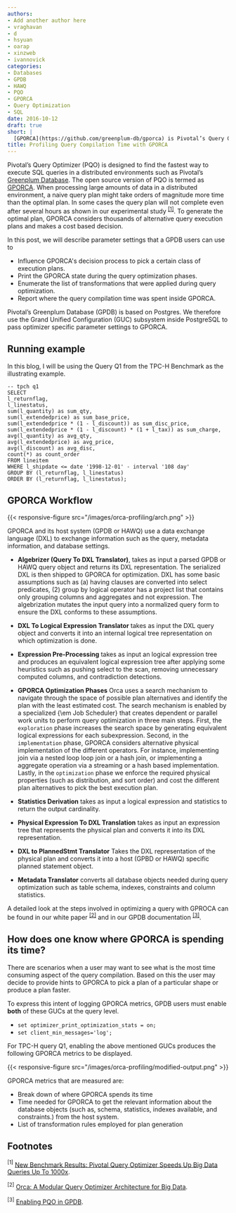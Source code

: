 ```yaml
---
authors:
- Add another author here
- vraghavan 
- d
- hsyuan
- oarap
- xinzweb
- ivannovick
categories:
- Databases
- GPDB
- HAWQ
- PQO
- GPORCA
- Query Optimization
- SQL
date: 2016-10-12
draft: true
short: |
  [GPORCA](https://github.com/greenplum-db/gporca) is Pivotal’s Query Optimizer for [Greenplum Database](https://github.com/greenplum-db/gpdb) and [Apache HAWQ](https://github.com/apache/incubator-hawq) (incubating). In this post, we describe how users can profile query compilation with GPORCA. This will aid users in understanding which of GPORCA's steps is the most resource, and what transformations are being triggered. Based on this information users can provide query hints to reduce or increase the search space consumer where the time and memory is being spent by and how to influence its decision making.
title: Profiling Query Compilation Time with GPORCA
---
```


Pivotal’s Query Optimizer (PQO) is designed to find the fastest way to execute SQL queries in a distributed environments such as Pivotal’s [Greenplum Database](https://github.com/greenplum-db/gpdb). The open source version of PQO is termed as [GPORCA](https://github.com/greenplum-db/gporca). When processing large amounts of data in a distributed environment, a 
naive query plan might take orders of magnitude more time than the optimal plan. In some cases the query plan will not complete even after several hours as shown in our experimental study <sup><a href="1" class="alert-link">[1]</a></sup>. To generate the optimal plan, GPORCA considers thousands of alternative query execution plans and makes a cost based decision. 

In this post, we will describe parameter settings that a GPDB users can use to 

* Influence GPORCA's decision process to pick a certain class of execution plans.
* Print the GPORCA state during the query optimization phases.
* Enumerate the list of transformations that were applied during query optimization.
* Report where the query compilation time was spent inside GPORCA.

Pivotal’s Greenplum Database (GPDB) is based on Postgres. We therefore use the Grand Unified Configuration (GUC) subsystem inside PostgreSQL to pass optimizer specific parameter settings to GPORCA.

## Running example

In this blog, I will be using the Query Q1 from the TPC-H Benchmark as the illustrating example.

```
-- tpch q1
SELECT 
l_returnflag,
l_linestatus,
sum(l_quantity) as sum_qty,
sum(l_extendedprice) as sum_base_price,
sum(l_extendedprice * (1 - l_discount)) as sum_disc_price,
sum(l_extendedprice * (1 - l_discount) * (1 + l_tax)) as sum_charge,
avg(l_quantity) as avg_qty,
avg(l_extendedprice) as avg_price,
avg(l_discount) as avg_disc,
count(*) as count_order
FROM lineitem
WHERE l_shipdate <= date '1998-12-01' - interval '108 day'
GROUP BY (l_returnflag, l_linestatus)
ORDER BY (l_returnflag, l_linestatus);
```

## GPORCA Workflow

{{< responsive-figure src="/images/orca-profiling/arch.png" >}}

GPORCA and its host system (GPDB or HAWQ) use a data exchange language (DXL) to exchange information such as the query, metadata information, and database settings.

* **Algebrizer (Query To DXL Translator)**, takes as input a parsed GPDB or HAWQ query object and returns its DXL representation. The serialized DXL is then shipped to GPORCA for optimization. DXL has some basic assumptions such as (a) having clauses are converted into select predicates, (2) group by logical operator has a project list that contains only grouping columns and aggregates and not expression. The algebrization mutates the input query into a normalized query form to ensure the DXL conforms to these assumptions.

* **DXL To Logical Expression Translator** takes as input the DXL query object and converts it into an internal logical tree representation on which optimization is done.

* **Expression Pre-Processing** takes as input an logical expression tree and produces an equivalent logical expression tree after applying some heuristics such as pushing select to the scan, removing unnecessary computed columns, and contradiction detections.

* **GPORCA Optimization Phases**  Orca uses a search mechanism to navigate through the space of possible plan alternatives and identify the plan with the least estimated cost. The search mechanism is enabled by a specialized  {\em Job Scheduler} that creates dependent or parallel work units to perform query optimization in three main steps. First, the `exploration` phase increases the search space by generating equivalent logical expressions for each subexpression. Second, in the `implementation` phase, GPORCA considers alternative physical implementation of the different operators. For instance, implementing join via a nested loop loop join or a hash join, or implementing a aggregate operation via a streaming or a hash based implementation. Lastly, in the `optimization` phase we enforce the required physical properties (such as distribution, and sort order) and cost the different plan alternatives to pick the best execution plan. 

* **Statistics Derivation** takes as input a logical expression and statistics to return the output cardinality.

* **Physical Expression To DXL Translation** takes as input an expression tree that represents the physical plan and converts it into its DXL representation.

* **DXL to PlannedStmt Translator** Takes the DXL representation of the physical plan and converts it into a host (GPBD or HAWQ) specific planned statement object.

* **Metadata Translator** converts all database objects needed during query optimization such as table schema, indexes, constraints and column statistics.

A detailed look at the steps involved in optimizing a query with GPROCA can be found in our white paper <sup><a href="2" class="alert-link">[2]</a></sup> and in our GPDB documentation <sup><a href="3" class="alert-link">[3]</a></sup>.

## How does one know where GPORCA is spending its time?

There are scenarios when a user may want to see what is the most time consuming aspect of the query compilation. Based on this the user may decide to provide hints to GPORCA to pick a plan of a particular shape or produce a plan faster.

To express this intent of logging GPORCA metrics, GPDB users must enable **both** of these GUCs at the query level.

* `set optimizer_print_optimization_stats = on;`
* `set client_min_messages='log';`


For TPC-H query Q1, enabling the above mentioned GUCs produces the following GPORCA metrics to be displayed.

{{< responsive-figure src="/images/orca-profiling/modified-output.png" >}}

GPORCA metrics that are measured are:

* Break down of where GPORCA spends its time
* Time needed for GPORCA to get the relevant information about the database objects (such as, schema, statistics, indexes available, and constraints.) from the host system.
* List of transformation rules employed for plan generation


## Footnotes
<a name="1"><sup>[1]</sup></a> [New Benchmark Results: Pivotal Query Optimizer Speeds Up Big Data Queries Up To 1000x](https://blog.pivotal.io/big-data-pivotal/products/new-benchmark-results-pivotal-query-optimizer-speeds-up-big-data-queries-up-to-1000x).

<a name="2"><sup>[2]</sup></a> [Orca: A Modular Query Optimizer Architecture for Big Data](https://pivotal.io/big-data/white-paper/orca-a-modular-query-optimizer-architecture-for-big-data).

<a name="3"><sup>[3]</sup></a> [Enabling PQO in GPDB](http://gpdb.docs.pivotal.io/4390/admin_guide/query/topics/query-piv-opt-enable.html).

